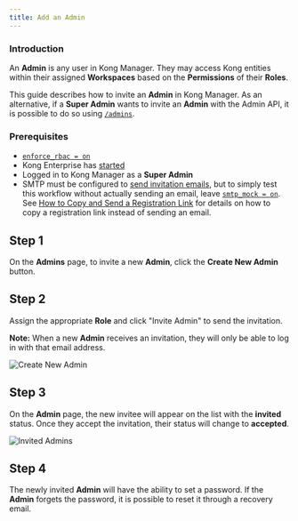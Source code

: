 ```yaml
---
title: Add an Admin
---
```


### Introduction

An **Admin** is any user in Kong Manager. They may access
Kong entities within their assigned **Workspaces** based
on the **Permissions** of their **Roles**.

This guide describes how to invite an **Admin** in Kong
Manager. As an alternative, if a **Super Admin** wants to
invite an **Admin** with the Admin API, it is possible to
do so using
[`/admins`](/enterprise/{{page.kong_version}}/admin-api/admins/reference/#invite-an-admin).

### Prerequisites

* [`enforce_rbac = on`](/enterprise/{{page.kong_version}}/property-reference/#enforce_rbac)
* Kong Enterprise has [started](/enterprise/{{page.kong_version}}/start-kong-securely)
* Logged in to Kong Manager as a **Super Admin**
* SMTP must be configured to [send invitation emails](/enterprise/{{page.kong_version}}/kong-manager/networking/email/),
but to simply test this workflow without actually sending
an email, leave [`smtp_mock = on`](/enterprise/{{page.kong_version}}/property-reference/#smtp_mock). See
[How to Copy and Send a Registration Link](/enterprise/{{page.kong_version}}/kong-manager/administration/admins/invite/#how-to-copy-and-send-a-registration-link)
for details on how to
copy a registration link instead of sending an email.

## Step 1

On the **Admins** page, to invite a new **Admin**, click the
**Create New Admin** button.

## Step 2

Assign the appropriate **Role** and click "Invite Admin" to send
the invitation.

**Note:** When a new **Admin** receives an invitation, they will
only be able to log in with that email address.

![Create New Admin](https://konghq.com/wp-content/uploads/2018/11/km-name-admin.png)

## Step 3

On the **Admin** page, the new invitee will appear on the list with
the **invited** status. Once they accept the invitation, their
status will change to **accepted**.

![Invited Admins](https://konghq.com/wp-content/uploads/2018/11/km-invited-admins.png)

## Step 4

The newly invited **Admin** will have the ability to set a password.
If the **Admin** forgets the password, it is possible to reset it
through a recovery email.
